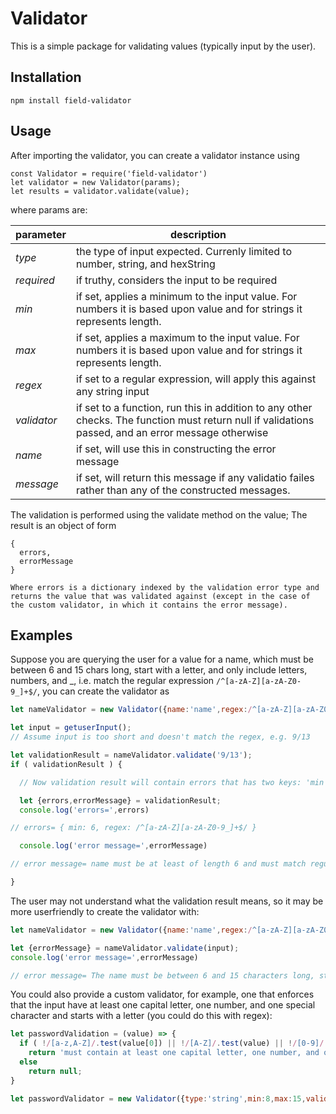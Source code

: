 # Validator

This is a simple package for validating values (typically input by the user).

## Installation
`npm install field-validator`

## Usage
After importing the validator, you can create a validator instance using
```
const Validator = require('field-validator')
let validator = new Validator(params);
let results = validator.validate(value);
```

where params are:

| parameter  | description
|------------|-------------
|_type_      | the type of input expected.  Currenly limited to number, string, and hexString
|_required_  | if truthy, considers the input to be required
|_min_       | if set, applies a minimum to the input value.  For numbers it is based upon value and for strings it represents length.
|_max_       | if set, applies a maximum to the input value.  For numbers it is based upon value and for strings it represents length.
|_regex_     | if set to a regular expression, will apply this against any string input
|_validator_ | if set to a function, run this in addition to any other checks.  The function must return null if validations passed, and an error message otherwise
|_name_      | if set, will use this in constructing the error message
|_message_   | if set, will return this message if any validatio failes rather than any of the constructed messages.

The validation is performed using the validate method on the value;
The result is an object of form
```
{
  errors,
  errorMessage
}

Where errors is a dictionary indexed by the validation error type and returns the value that was validated against (except in the case of the custom validator, in which it contains the error message).
```

## Examples

Suppose you are querying the user for a value for a name, which must be between 6 and 15 chars long, start with a letter, and only include letters, numbers, and _, i.e. match the regular expression `/^[a-zA-Z][a-zA-Z0-9_]+$/`, you can create the validator as

```js
let nameValidator = new Validator({name:'name',regex:/^[a-zA-Z][a-zA-Z0-9_]+$/,min:6,max:15,required:true})

let input = getuserInput();
// Assume input is too short and doesn't match the regex, e.g. 9/13

let validationResult = nameValidator.validate('9/13');
if ( validationResult ) {

  // Now validation result will contain errors that has two keys: 'min' and 'custom'

  let {errors,errorMessage} = validationResult;
  console.log('errors=',errors)

// errors= { min: 6, regex: /^[a-zA-Z][a-zA-Z0-9_]+$/ }

  console.log('error message=',errorMessage)

// error message= name must be at least of length 6 and must match regular expression /^[a-zA-Z][a-zA-Z0-9_]+$/

}
```

The user may not understand what the validation result means, so it may be more userfriendly to create the validator with:

```js
let nameValidator = new Validator({name:'name',regex:/^[a-zA-Z][a-zA-Z0-9_]+$/,min:6,max:15,required:true,message:'The name must be between 6 and 15 characters long, start with a leter, and only contain letters, numbers, and _'})

let {errorMessage} = nameValidator.validate(input);
console.log('error message=',errorMessage)

// error message= The name must be between 6 and 15 characters long, start with a leter, and only contain letters, numbers, and _
```

You could also provide a custom validator, for example, one that enforces that the input have at least one capital letter, one number, and one special character and starts with a letter (you could do this with regex):

```js
let passwordValidation = (value) => {
  if ( !/[a-z,A-Z]/.test(value[0]) || !/[A-Z]/.test(value) || !/[0-9]/.test(value) || !/[*&^%$#@.,:;]/.test(value) )
    return 'must contain at least one capital letter, one number, and one special character and starts with a letter'
  else
    return null;
}

let passwordValidator = new Validator({type:'string',min:8,max:15,validator:passwordValidation})

```